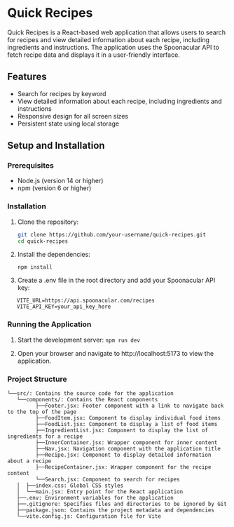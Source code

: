 # Quick Recipes

Quick Recipes is a React-based web application that allows users to search for recipes and view detailed information about each recipe, including ingredients and instructions. The application uses the Spoonacular API to fetch recipe data and displays it in a user-friendly interface.

## Features

- Search for recipes by keyword
- View detailed information about each recipe, including ingredients and instructions
- Responsive design for all screen sizes
- Persistent state using local storage

## Setup and Installation

### Prerequisites

- Node.js (version 14 or higher)
- npm (version 6 or higher)

### Installation

1. Clone the repository:

   ```bash
   git clone https://github.com/your-username/quick-recipes.git
   cd quick-recipes

   ```

2. Install the dependencies:

   `npm install`

3. Create a .env file in the root directory and add your Spoonacular API key:

```
   VITE_URL=https://api.spoonacular.com/recipes
   VITE_API_KEY=your_api_key_here
```

### Running the Application

1. Start the development server:
   `npm run dev`

2. Open your browser and navigate to http://localhost:5173 to view the application.

### Project Structure

```
└──src/: Contains the source code for the application
   └──components/: Contains the React components
         ├──Footer.jsx: Footer component with a link to navigate back to the top of the page
         ├──FoodItem.jsx: Component to display individual food items
         ├──FoodList.jsx: Component to display a list of food items
         ├──IngredientList.jsx: Component to display the list of ingredients for a recipe
         ├──InnerContainer.jsx: Wrapper component for inner content
         ├──Nav.jsx: Navigation component with the application title
         ├──Recipe.jsx: Component to display detailed information about a recipe
         ├──RecipeContainer.jsx: Wrapper component for the recipe content
         └──Search.jsx: Component to search for recipes
   │  ├──index.css: Global CSS styles
   │  └──main.jsx: Entry point for the React application
   ├──.env: Environment variables for the application
   ├──.gitignore: Specifies files and directories to be ignored by Git
   ├──package.json: Contains the project metadata and dependencies
   └──vite.config.js: Configuration file for Vite
```
